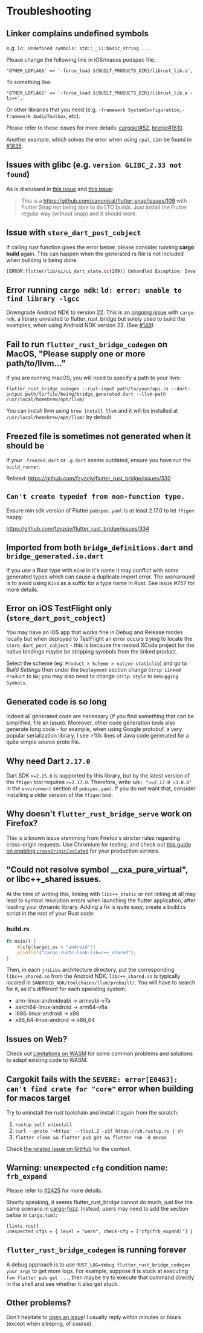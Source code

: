 # Troubleshooting

## Linker complains undefined symbols

e.g. `ld: Undefined symbols: std::__1::basic_string ...`

Please change the following line in iOS/macos podspec file:

```
'OTHER_LDFLAGS' => '-force_load ${BUILT_PRODUCTS_DIR}/librust_lib.a',
```

To something like:

```
'OTHER_LDFLAGS' => '-force_load ${BUILT_PRODUCTS_DIR}/librust_lib.a -lc++',
```

Or other libraries that you need (e.g. `-framework SystemConfiguration`, `-framework AudioToolbox`, etc).

Please refer to these issues for more
details: [cargokit#52](https://github.com/irondash/cargokit/issues/52), [bridge#1610](https://github.com/fzyzcjy/flutter_rust_bridge/issues/1610).

Another example, which solves the error when using `cpal`, can be found in [#1835](https://github.com/fzyzcjy/flutter_rust_bridge/issues/1835#issuecomment-2020299630).

## Issues with glibc (e.g. `version GLIBC_2.33 not found`)

As is discussed in [this issue](https://github.com/fzyzcjy/flutter_rust_bridge/issues/1753#issuecomment-1948241309)
and [this issue](https://github.com/irondash/cargokit/issues/55):

> This is a https://github.com/canonical/flutter-snap/issues/109 with Flutter Snap not being able to do LTO builds. Just
> install the Flutter regular way (without snap) and it should work.

## Issue with `store_dart_post_cobject`

If calling rust function gives the error below, please consider running **cargo build** again. This can happen when the
generated rs file is not included when building is being done.

```sh
[ERROR:flutter/lib/ui/ui_dart_state.cc(209)] Unhandled Exception: Invalid argument(s): Failed to lookup symbol 'store_dart_post_cobject': target/debug/libadder.so: undefined symbol: store_dart_post_cobject
```

## Error running `cargo ndk`: `ld: error: unable to find library -lgcc`

Downgrade Android NDK to version 22. This is an [ongoing issue](https://github.com/bbqsrc/cargo-ndk/issues/22)
with `cargo-ndk`, a library unrelated to flutter_rust_bridge but solely used to build the examples, when using Android
NDK version 23. (See [#149](https://github.com/fzyzcjy/flutter_rust_bridge/issues/149))

## Fail to run `flutter_rust_bridge_codegen` on MacOS, "Please supply one or more path/to/llvm..."

If you are running macOS, you will need to specify a path to your llvm:

```shell
flutter_rust_bridge_codegen --rust-input path/to/your/api.rs --dart-output path/to/file/being/bridge_generated.dart --llvm-path /usr/local/homebrew/opt/llvm/
```

You can install llvm using `brew install llvm` and it will be installed at `/usr/local/homebrew/opt/llvm/` by default.

## Freezed file is sometimes not generated when it should be

If your `.freezed.dart` or `.g.dart` seems outdated, ensure you have run the `build_runner`.

Related: https://github.com/fzyzcjy/flutter_rust_bridge/issues/330

## `Can't create typedef from non-function type.`

Ensure min sdk version of Flutter `pubspec.yaml` is at least 2.17.0 to let `ffigen` happy.

https://github.com/fzyzcjy/flutter_rust_bridge/issues/334

## Imported from both `bridge_definitions.dart` and `bridge_generated.io.dart`

If you use a Rust type with `Kind` in it's name it may conflict with some generated types which can cause a duplicate
import error. The workaround is to avoid using `Kind` as a suffix for a type name in Rust. See issue #757 for more
details.

## Error on iOS TestFlight only (`store_dart_post_cobject`)

You may have an iOS app that works fine in Debug and Release modes locally but when deployed to TestFlight an error
occurs trying to locate the `store_dart_post_cobject` - this is because the nested XCode project for the native bindings
maybe be stripping symbols from the linked product.

Select the scheme (eg: `Product > Scheme > native-staticlib`) and go to _Build Settings_ then under the `Deployment`
section change `Strip Linked Product` to `No`; you may also need to change `Strip Style` to `Debugging Symbols`.

## Generated code is so long

Indeed all generated code are necessary (if you find something that can be simplified, file an issue). Moreover, other
code generation tools also generate long code - for example, when using Google protobuf, a very popular serialization
library, I see >10k lines of Java code generated for a quite simple source proto file.

## Why need Dart `2.17.0`

Dart SDK `>=2.15.0` is supported by this library, but by the latest version of the `ffigen` tool requires `>=2.17.0`.
Therefore, write `sdk: ">=2.17.0 <3.0.0"` in the `environment` section of `pubspec.yaml`. If you do not want that,
consider installing a older version of the `ffigen` tool.

## Why doesn't `flutter_rust_bridge_serve` work on Firefox?

This is a known issue stemming from Firefox's stricter rules regarding cross-origin requests. Use Chromium for testing,
and check out
[this guide on enabling `crossOriginIsolated`](https://web.dev/cross-origin-isolation-guide/) for your production
servers.

## "Could not resolve symbol \_\_cxa_pure_virtual", or libc++\_shared issues.

At the time of writing this, linking with `libc++_static` or not linking at all may lead to symbol resolution errors
when launching the flutter application, after loading your dynamic library. Adding a fix is quite easy, create a
build.rs script in the root of your Rust code:

### build.rs

```rust
fn main() {
    #[cfg(target_os = "android")]
    println!("cargo:rustc-link-lib=c++_shared");
}
```

Then, in each `jniLibs` architecture directory, put the corresponding `libc++_shared.so` from the Android
NDK. `libc++_shared.so` is typically located in `$ANDROID_NDK/toolchains/llvm/prebuilt/`. You will have to search for
it, as it's different for each operating system.

- arm-linux-androideabi -> armeabi-v7a
- aarch64-linux-android -> arm64-v8a
- i686-linux-android -> x86
- x86_64-linux-android -> x86_64

## Issues on Web?

Check out [Limitations on WASM](./miscellaneous/wasm-limitations) for some common problems and solutions
to adapt existing code to WASM.

## Cargokit fails with the `SEVERE: error[E0463]: can't find crate for "core"` error when building for macos target

Try to uninstall the rust toolchain and install it again from the scratch:

1. `rustup self uninstall`
2. `curl --proto '=https' --tlsv1.2 -sSf https://sh.rustup.rs | sh`
3. `flutter clean && flutter pub get && flutter run -d macos`

Check [the related issue on GitHub](https://github.com/fzyzcjy/flutter_rust_bridge/issues/2348) for the context.

## Warning: unexpected `cfg` condition name: `frb_expand`

Please refer to [#2425](https://github.com/fzyzcjy/flutter_rust_bridge/issues/2425) for more details.

Shortly speaking, it seems flutter_rust_bridge cannot do much, just like the same scenario in [cargo-fuzz](https://github.com/rust-fuzz/cargo-fuzz/issues/372).
Instead, users may need to add the section below in `Cargo.toml`:

```
[lints.rust]
unexpected_cfgs = { level = "warn", check-cfg = ['cfg(frb_expand)'] }
```

## `flutter_rust_bridge_codegen` is running forever

A debug approach is to use `RUST_LOG=debug flutter_rust_bridge_codegen your_args` to get more logs.
For example, suppose it is stuck at executing `fvm flutter pub get ...`,
then maybe try to execute that command directly in the shell and see whether it also get stuck.

## Other problems?

Don't hesitate to [open an issue](https://github.com/fzyzcjy/flutter_rust_bridge/issues/new/choose)! I usually reply
within minutes or hours (except when sleeping, of course).
